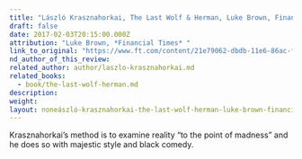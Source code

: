 ```yaml
---
title: "László Krasznahorkai, The Last Wolf & Herman, Luke Brown, Financial Times"
draft: false
date: 2017-02-03T20:15:00.000Z
attribution: "Luke Brown, *Financial Times* "
link_to_original: "https://www.ft.com/content/21e79062-dbdb-11e6-86ac-f253db7791c6"
nd_author_of_this_review:
related_author: author/laszlo-krasznahorkai.md
related_books:
  - book/the-last-wolf-herman.md
description:
weight:
layout: noneászló-krasznahorkai-the-last-wolf-herman-luke-brown-financial-times
---
```

Krasznahorkai’s method is to examine reality “to the point of madness” and he does so with majestic style and black comedy.


